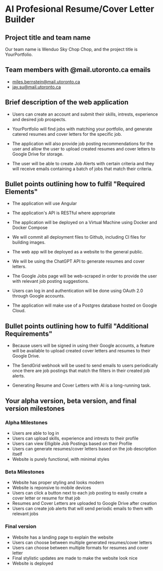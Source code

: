 # AI Profesional Resume/Cover Letter Builder

## Project title and team name

Our team name is Wenduo Sky Chop Chop, and the project title is YourPortfolio.

## Team members with @mail.utoronto.ca emails

- miles.bernstein@mail.utoronto.ca
- jay.su@mail.utoronto.ca

## Brief description of the web application

- Users can create an account and submit their skills, intrests, experience and desired job prospects.

- YourPortfolio will find jobs with matching your portfolio, and generate catered resumes and cover letters for the specific job.

- The application will also provide job posting recommendations for the user and allow the user to upload created resumes and cover letters to Google Drive for storage.

- The user will be able to create Job Alerts with certain criteria and they will receive emails containing a batch of jobs that match their criteria.

## Bullet points outlining how to fulfil "Required Elements"

- The application will use Angular

- The application's API is RESTful where appropriate

- The application will be deployed on a Virtual Machine using Docker and Docker Compose

- We will commit all deployment files to Github, including CI files for building images.

- The web app will be deployed as a website to the general public.

- We will be using the ChatGPT API to generate resumes and cover letters.

- The Google Jobs page will be web-scraped in order to provide the user with relevant job posting suggestions.

- Users can log in and authentication will be done using OAuth 2.0 through Google accounts.

- The application will make use of a Postgres database hosted on Google Cloud.

## Bullet points outlining how to fulfil "Additional Requirements"

- Because users will be signed in using their Google accounts, a feature will be available to upload created cover letters and resumes to their Google Drive.

- The SendGrid webhook will be used to send emails to users periodically once there are job postings that match the filters in their created job alerts.

- Generating Resume and Cover Letters with AI is a long-running task.

## Your alpha version, beta version, and final version milestones

### Alpha Milestones

- Users are able to log in
- Users can upload skills, experience and intrests to their profile
- Users can view Elligible Job Postings based on their Profile
- Users can generate resumes/cover letters based on the job description itself
- Website is purely functional, with minimal styles

### Beta Milestones

- Website has proper styling and looks modern
- Website is reponsive to mobile devices
- Users can click a button next to each job posting to easily create a cover letter or resume for that job
- Resumes and Cover Letters are uploaded to Google Drive after creation
- Users can create job alerts that will send periodic emails to them with relevant jobs

### Final version

- Website has a landing page to explain the website
- Users can choose between multiple generated resumes/cover letters
- Users can choose between multiple formats for resumes and cover letter
- Final stylistic updates are made to make the website look nice
- Website is deployed
